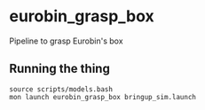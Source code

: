 # eurobin_grasp_box
Pipeline to grasp Eurobin's box


## Running the thing
```
source scripts/models.bash
mon launch eurobin_grasp_box bringup_sim.launch
```
